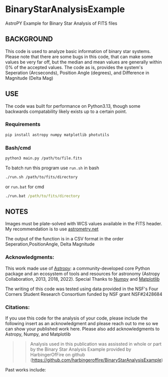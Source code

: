 # BinaryStarAnalysisExample
AstroPY Example for Binary Star Analysis of FITS files

## BACKGROUND
This code is used to analyze basic information of binary star systems. Please note that there are some bugs in this code, that can make some values be very far off, but the median and mean values are generally within ()% of the accepted values. The code as is, provides the system's Seperation (Arcseconds), Position Angle (degrees), and Difference in Magnitude (Delta Mag)

## USE
The code was built for performance on Python3.13, though some backwards compatability likely exists up to a certain point.
### Requirements
```bash
pip install astropy numpy matplotlib photutils
```
### Bash/cmd
```bash
python3 main.py /path/to/file.fits
```
To batch run this program use `run.sh` in bash
```bash
./run.sh /path/to/fits/directory
```
or `run.bat` for cmd
```cmd
./run.bat /path/to/fits/directory
```

## NOTES
Images must be plate-solved with WCS values available in the FITS header. My recommendation is to use [astrometry.net](https://nova.astrometry.net)

The output of the function is in a CSV format in the order Seperation,PositionAngle, Delta Magnitude

### Acknowledgments:
This work made use of [Astropy](https://github.com/astropy/astropy): a community-developed core Python package and an ecosystem of tools and resources for astronomy (Astropy Collaboration, 2013, 2018,  2022).
Special Thanks to [Numpy](https://github.com/numpy/numpy) and [Matplotlib](https://github.com/matplotlib/matplotlib)

The writing of this code was tested using data provided in the NSF's Four Corners Student Research Consortium funded by NSF grant NSF#2428684

### Citations:
If you use this code for the analysis of your code, please include the following insert as an acknowledgment and please reach out to me so we can show your published work here. Please also add acknowledgments to Astropy, Numpy, and Matplotlib
>>Analysis used in this publication was assissted in whole or part by the Binary Star Analysis Example provided by HarbingerOfFire on github (https://github.com/harbingeroffire/BinaryStarAnalysisExample)

Past works include:
